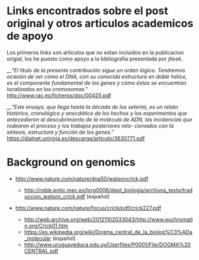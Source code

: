 Links encontrados sobre el post original y otros articulos academicos de apoyo
==========================================

Los primeros links son articulos que no estan incluidos en la publicacion origial, los he puesto como apoyo a la bibliografia presentada por *jtleek*.

*__"El título de la presente contribución sigue un orden
lógico. Tendremos ocasión de ver cómo el DNA, con
su conocida estructura en doble hélice, es el componente
fundamental de los genes y cómo éstos se
encuentran localizados en los cromosomas."*
http://www.rac.es/ficheros/doc/00425.pdf


*__"Este ensayo, que llega hasta la década de los setenta, es un relato histórico, cronológico y
anecdótico de los hechos y los experimentos que antecedieron al descubrimiento de la
molécula de ADN, las incidencias que rodearon el proceso y los trabajos posteriores rela-
cionados con la síntesis, estructura y función de los genes."*
https://dialnet.unirioja.es/descarga/articulo/3630771.pdf



Background on genomics
=====

+ http://www.nature.com/nature/dna50/watsoncrick.pdf
  - http://roble.pntic.mec.es/lorg0006/dept_biologia/archivos_texto/traduccion_watson_crick.pdf (español)

+ http://www.nature.com/nature/focus/crick/pdf/crick227.pdf
  - http://web.archive.org/web/20121102033043/http://www.euchromatin.org/Crick01.htm
  - https://es.wikipedia.org/wiki/Dogma_central_de_la_biolog%C3%ADa_molecular (español)
  - http://www.uruguayeduca.edu.uy/Userfiles/P0001/File/DOGMA%20CENTRAL.pdf
  
